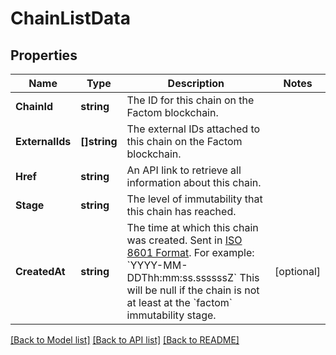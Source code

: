 # ChainListData

## Properties
Name | Type | Description | Notes
------------ | ------------- | ------------- | -------------
**ChainId** | **string** | The ID for this chain on the Factom blockchain. | 
**ExternalIds** | **[]string** | The external IDs attached to this chain on the Factom blockchain. | 
**Href** | **string** | An API link to retrieve all information about this chain. | 
**Stage** | **string** | The level of immutability that this chain has reached. | 
**CreatedAt** | **string** | The time at which this chain was created. Sent in [ISO 8601 Format](https://en.wikipedia.org/wiki/ISO_8601). For example: &#x60;YYYY-MM-DDThh:mm:ss.ssssssZ&#x60; This will be null if the chain is not at least at the &#x60;factom&#x60; immutability stage. | [optional] 

[[Back to Model list]](../README.md#documentation-for-models) [[Back to API list]](../README.md#documentation-for-api-endpoints) [[Back to README]](../README.md)


